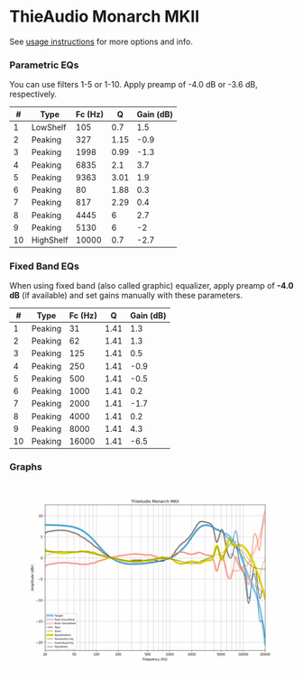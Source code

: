 # ThieAudio Monarch MKII
See [usage instructions](https://github.com/jaakkopasanen/AutoEq#usage) for more options and info.

### Parametric EQs
You can use filters 1-5 or 1-10. Apply preamp of -4.0 dB or -3.6 dB, respectively.

|   # | Type      |   Fc (Hz) |    Q |   Gain (dB) |
|-----|-----------|-----------|------|-------------|
|   1 | LowShelf  |       105 | 0.7  |         1.5 |
|   2 | Peaking   |       327 | 1.15 |        -0.9 |
|   3 | Peaking   |      1998 | 0.99 |        -1.3 |
|   4 | Peaking   |      6835 | 2.1  |         3.7 |
|   5 | Peaking   |      9363 | 3.01 |         1.9 |
|   6 | Peaking   |        80 | 1.88 |         0.3 |
|   7 | Peaking   |       817 | 2.29 |         0.4 |
|   8 | Peaking   |      4445 | 6    |         2.7 |
|   9 | Peaking   |      5130 | 6    |        -2   |
|  10 | HighShelf |     10000 | 0.7  |        -2.7 |

### Fixed Band EQs
When using fixed band (also called graphic) equalizer, apply preamp of **-4.0 dB** (if available) and set gains manually with these parameters.

|   # | Type    |   Fc (Hz) |    Q |   Gain (dB) |
|-----|---------|-----------|------|-------------|
|   1 | Peaking |        31 | 1.41 |         1.3 |
|   2 | Peaking |        62 | 1.41 |         1.3 |
|   3 | Peaking |       125 | 1.41 |         0.5 |
|   4 | Peaking |       250 | 1.41 |        -0.9 |
|   5 | Peaking |       500 | 1.41 |        -0.5 |
|   6 | Peaking |      1000 | 1.41 |         0.2 |
|   7 | Peaking |      2000 | 1.41 |        -1.7 |
|   8 | Peaking |      4000 | 1.41 |         0.2 |
|   9 | Peaking |      8000 | 1.41 |         4.3 |
|  10 | Peaking |     16000 | 1.41 |        -6.5 |

### Graphs
![](./ThieAudio%20Monarch%20MKII.png)
